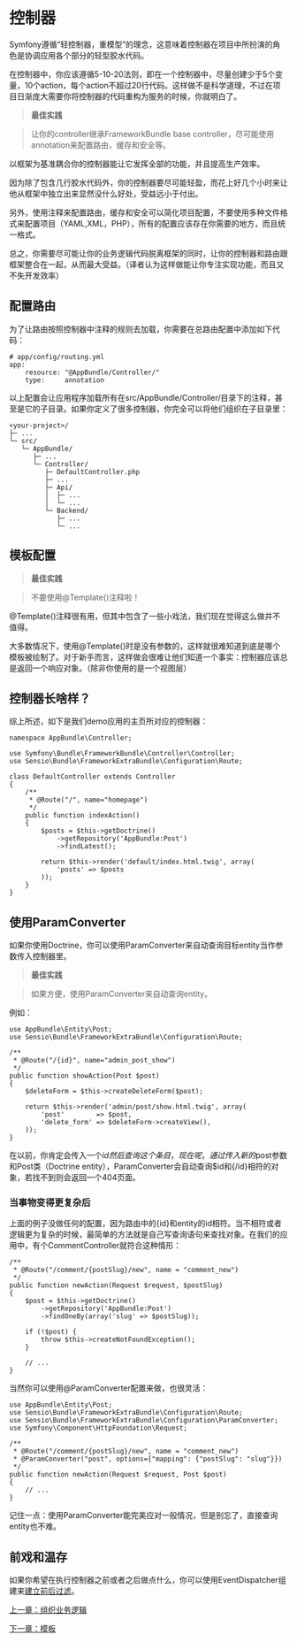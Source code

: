 # 控制器

Symfony遵循“轻控制器，重模型”的理念，这意味着控制器在项目中所扮演的角色是协调应用各个部分的轻型胶水代码。

在控制器中，你应该遵循5-10-20法则，即在一个控制器中，尽量创建少于5个变量，10个action，每个action不超过20行代码。这样做不是科学道理，不过在项目日渐庞大需要你将控制器的代码重构为服务的时候，你就明白了。

>**最佳实践**

>让你的controller继承FrameworkBundle base controller，尽可能使用annotation来配置路由，缓存和安全等。

以框架为基准耦合你的控制器能让它发挥全部的功能，并且提高生产效率。

因为除了包含几行胶水代码外，你的控制器要尽可能轻盈，而花上好几个小时来让他从框架中独立出来显然没什么好处，受益远小于付出。

另外，使用注释来配置路由，缓存和安全可以简化项目配置，不要使用多种文件格式来配置项目（YAML,XML，PHP），所有的配置应该存在你需要的地方，而且统一格式。

总之，你需要尽可能让你的业务逻辑代码脱离框架的同时，让你的控制器和路由跟框架整合在一起，从而最大受益。（译者认为这样做能让你专注实现功能，而且又不失开发效率）

## 配置路由

为了让路由按照控制器中注释的规则去加载，你需要在总路由配置中添加如下代码：
```
# app/config/routing.yml
app:
    resource: "@AppBundle/Controller/"
    type:     annotation
```

以上配置会让应用程序加载所有在src/AppBundle/Controller/目录下的注释，甚至是它的子目录。如果你定义了很多控制器，你完全可以将他们组织在子目录里：

```
<your-project>/
├─ ...
└─ src/
   └─ AppBundle/
      ├─ ...
      └─ Controller/
         ├─ DefaultController.php
         ├─ ...
         ├─ Api/
         │  ├─ ...
         │  └─ ...
         └─ Backend/
            ├─ ...
            └─ ...
```

## 模板配置

>**最佳实践**

>不要使用@Template()注释啦！

@Template()注释很有用，但其中包含了一些小戏法，我们现在觉得这么做并不值得。

大多数情况下，使用@Template()时是没有参数的，这样就很难知道到底是哪个模板被绘制了。对于新手而言，这样做会很难让他们知道一个事实：控制器应该总是返回一个响应对象。（除非你使用的是一个视图层）

## 控制器长啥样？

综上所述，如下是我们demo应用的主页所对应的控制器：

```
namespace AppBundle\Controller;

use Symfony\Bundle\FrameworkBundle\Controller\Controller;
use Sensio\Bundle\FrameworkExtraBundle\Configuration\Route;

class DefaultController extends Controller
{
    /**
     * @Route("/", name="homepage")
     */
    public function indexAction()
    {
        $posts = $this->getDoctrine()
            ->getRepository('AppBundle:Post')
            ->findLatest();

        return $this->render('default/index.html.twig', array(
            'posts' => $posts
        ));
    }
}
```

## 使用ParamConverter

如果你使用Doctrine，你可以使用ParamConverter来自动查询目标entity当作参数传入控制器里。

>**最佳实践**

>如果方便，使用ParamConverter来自动查询entity。

例如：

```
use AppBundle\Entity\Post;
use Sensio\Bundle\FrameworkExtraBundle\Configuration\Route;

/**
 * @Route("/{id}", name="admin_post_show")
 */
public function showAction(Post $post)
{
    $deleteForm = $this->createDeleteForm($post);

    return $this->render('admin/post/show.html.twig', array(
        'post'        => $post,
        'delete_form' => $deleteForm->createView(),
    ));
}
```

在以前，你肯定会传入一个$id然后查询这个条目，现在呢，通过传入新的$post参数和Post类（Doctrine entity），ParamConverter会自动查询$id和{/id}相符的对象，若找不到则会返回一个404页面。

### 当事物变得更复杂后

上面的例子没做任何的配置，因为路由中的{id}和entity的id相符。当不相符或者逻辑更为复杂的时候，最简单的方法就是自己写查询语句来查找对象。在我们的应用中，有个CommentController就符合这种情形：

```
/**
 * @Route("/comment/{postSlug}/new", name = "comment_new")
 */
public function newAction(Request $request, $postSlug)
{
    $post = $this->getDoctrine()
        ->getRepository('AppBundle:Post')
        ->findOneBy(array('slug' => $postSlug));

    if (!$post) {
        throw $this->createNotFoundException();
    }

    // ...
}
```

当然你可以使用@ParamConverter配置来做，也很灵活：

```
use AppBundle\Entity\Post;
use Sensio\Bundle\FrameworkExtraBundle\Configuration\Route;
use Sensio\Bundle\FrameworkExtraBundle\Configuration\ParamConverter;
use Symfony\Component\HttpFoundation\Request;

/**
 * @Route("/comment/{postSlug}/new", name = "comment_new")
 * @ParamConverter("post", options={"mapping": {"postSlug": "slug"}})
 */
public function newAction(Request $request, Post $post)
{
    // ...
}
```

记住一点：使用ParamConverter能完美应对一般情况，但是别忘了，直接查询entity也不难。

## 前戏和温存

如果你希望在执行控制器之前或者之后做点什么，你可以使用EventDispatcher组建来[建立前后过滤](http://symfony.com/doc/current/cookbook/event_dispatcher/before_after_filters.html)。


[上一章：组织业务逻辑](https://github.com/gigantic2/The-Symfony-Framework-Best-Practices/blob/master/04.%E7%BB%84%E7%BB%87%E4%B8%9A%E5%8A%A1%E9%80%BB%E8%BE%91.md)

[下一章：模板](https://github.com/gigantic2/The-Symfony-Framework-Best-Practices/blob/master/06.%E6%A8%A1%E6%9D%BF.md)